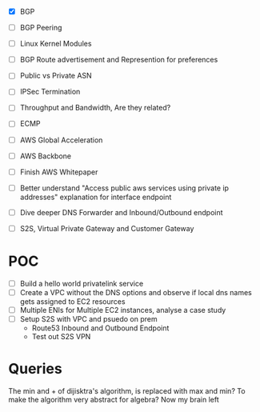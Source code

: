 - [x] BGP 
- [ ] BGP Peering
- [ ] Linux Kernel Modules
- [ ] BGP Route advertisement and Represention for preferences
- [ ] Public vs Private ASN
- [ ] IPSec Termination
- [ ] Throughput and Bandwidth, Are they related?
- [ ] ECMP
- [ ] AWS Global Acceleration
- [ ] AWS Backbone 
- [ ] Finish AWS Whitepaper
- [ ] Better understand "Access public aws services using private ip addresses" explanation for interface endpoint
- [ ] Dive deeper DNS Forwarder and Inbound/Outbound endpoint
- [ ] S2S, Virtual Private Gateway and Customer Gateway


# POC
- [ ] Build a hello world privatelink service 
- [ ] Create a VPC without the DNS options and observe if local dns names gets assigned to EC2 resources
- [ ] Multiple ENIs for Multiple EC2 instances, analyse a case study
- [ ] Setup S2S with VPC and psuedo on prem
    - Route53 Inbound and Outbound Endpoint
    - Test out S2S VPN
    
# Queries
The min and + of dijisktra's algorithm, is replaced with max and min? To make the algorithm very abstract for algebra? Now my brain left
